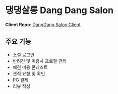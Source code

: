 # 댕댕살롱 Dang Dang Salon

**Client Repo**: [DangDang Salon Client](https://github.com/Ureca-Dangdang-salon/dang_client)

## 주요 기능

- 소셜 로그인
- 반려견 및 미용사 프로필 관리
- 애견 미용 콘테스트
- 견적 요청 및 확인
- PG 결제
- 리뷰 작성
